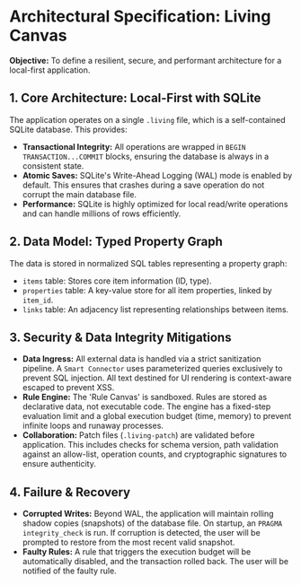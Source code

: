 # Architectural Specification: Living Canvas

**Objective:** To define a resilient, secure, and performant architecture for a local-first application.

## 1. Core Architecture: Local-First with SQLite

The application operates on a single `.living` file, which is a self-contained SQLite database. This provides:

*   **Transactional Integrity:** All operations are wrapped in `BEGIN TRANSACTION...COMMIT` blocks, ensuring the database is always in a consistent state.
*   **Atomic Saves:** SQLite's Write-Ahead Logging (WAL) mode is enabled by default. This ensures that crashes during a save operation do not corrupt the main database file.
*   **Performance:** SQLite is highly optimized for local read/write operations and can handle millions of rows efficiently.

## 2. Data Model: Typed Property Graph

The data is stored in normalized SQL tables representing a property graph:
*   `items` table: Stores core item information (ID, type).
*   `properties` table: A key-value store for all item properties, linked by `item_id`.
*   `links` table: An adjacency list representing relationships between items.

## 3. Security & Data Integrity Mitigations

*   **Data Ingress:** All external data is handled via a strict sanitization pipeline. A `Smart Connector` uses parameterized queries exclusively to prevent SQL injection. All text destined for UI rendering is context-aware escaped to prevent XSS.
*   **Rule Engine:** The 'Rule Canvas' is sandboxed. Rules are stored as declarative data, not executable code. The engine has a fixed-step evaluation limit and a global execution budget (time, memory) to prevent infinite loops and runaway processes.
*   **Collaboration:** Patch files (`.living-patch`) are validated before application. This includes checks for schema version, path validation against an allow-list, operation counts, and cryptographic signatures to ensure authenticity.

## 4. Failure & Recovery

*   **Corrupted Writes:** Beyond WAL, the application will maintain rolling shadow copies (snapshots) of the database file. On startup, an `PRAGMA integrity_check` is run. If corruption is detected, the user will be prompted to restore from the most recent valid snapshot.
*   **Faulty Rules:** A rule that triggers the execution budget will be automatically disabled, and the transaction rolled back. The user will be notified of the faulty rule.

